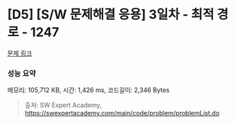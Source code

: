 # [D5] [S/W 문제해결 응용] 3일차 - 최적 경로 - 1247 

[문제 링크](https://swexpertacademy.com/main/code/problem/problemDetail.do?contestProbId=AV15OZ4qAPICFAYD) 

### 성능 요약

메모리: 105,712 KB, 시간: 1,426 ms, 코드길이: 2,346 Bytes



> 출처: SW Expert Academy, https://swexpertacademy.com/main/code/problem/problemList.do